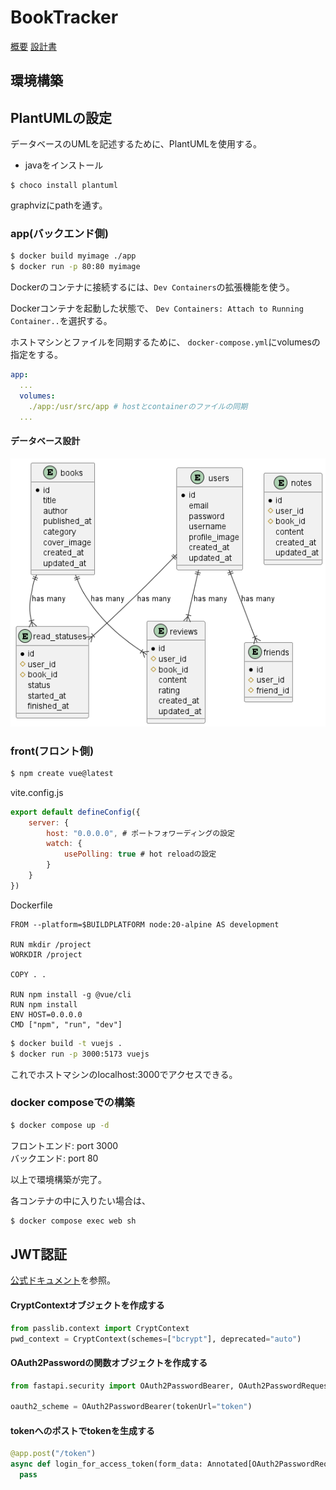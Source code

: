 # BookTracker

[概要](https://butter-epoch-8f2.notion.site/booktracker-eb0c7435171c4e82b9460f067fe6cbda?pvs=4)
[設計書](https://butter-epoch-8f2.notion.site/BookTracker-fecb4769c1254e01a178bbc0f603cea5?pvs=4)



## 環境構築


## PlantUMLの設定
データベースのUMLを記述するために、PlantUMLを使用する。

- javaをインストール

```
$ choco install plantuml
```

graphvizにpathを通す。




### app(バックエンド側)

```bash
$ docker build myimage ./app
$ docker run -p 80:80 myimage
```

Dockerのコンテナに接続するには、`Dev Containers`の拡張機能を使う。

Dockerコンテナを起動した状態で、
`Dev Containers: Attach to Running Container..`を選択する。

ホストマシンとファイルを同期するために、
`docker-compose.yml`にvolumesの指定をする。

```yaml
app:
  ...
  volumes:
    ./app:/usr/src/app # hostとcontainerのファイルの同期
  ...
```


#### データベース設計 

![database_scheme](./out/diagram/diagram.png)




### front(フロント側)

```bash
$ npm create vue@latest
```

vite.config.js
```js
export default defineConfig({
    server: {
        host: "0.0.0.0", # ポートフォワーディングの設定
        watch: {
            usePolling: true # hot reloadの設定
        }
    }
})    
```

Dockerfile
```
FROM --platform=$BUILDPLATFORM node:20-alpine AS development

RUN mkdir /project
WORKDIR /project

COPY . .

RUN npm install -g @vue/cli
RUN npm install
ENV HOST=0.0.0.0
CMD ["npm", "run", "dev"]
```

```bash
$ docker build -t vuejs .
$ docker run -p 3000:5173 vuejs
```

これでホストマシンのlocalhost:3000でアクセスできる。

### docker composeでの構築

```bash
$ docker compose up -d
```

フロントエンド: port 3000  
バックエンド: port 80  

以上で環境構築が完了。

各コンテナの中に入りたい場合は、
```bash
$ docker compose exec web sh
```



## JWT認証

[公式ドキュメント](https://fastapi.tiangolo.com/ja/tutorial/security/oauth2-jwt/#_3)を参照。

#### CryptContextオブジェクトを作成する
```python
from passlib.context import CryptContext
pwd_context = CryptContext(schemes=["bcrypt"], deprecated="auto")
```

#### OAuth2Passwordの関数オブジェクトを作成する
```python
from fastapi.security import OAuth2PasswordBearer, OAuth2PasswordRequestForm

oauth2_scheme = OAuth2PasswordBearer(tokenUrl="token")
```


#### tokenへのポストでtokenを生成する


```python
@app.post("/token")
async def login_for_access_token(form_data: Annotated[OAuth2PasswordRequestForm, Depends()],) -> Token:
  pass

```

